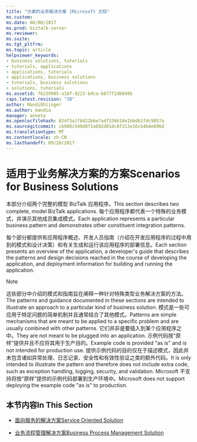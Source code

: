 ```yaml
---
title: "方案的业务解决方案 |Microsoft 文档"
ms.custom: 
ms.date: 06/08/2017
ms.prod: biztalk-server
ms.reviewer: 
ms.suite: 
ms.tgt_pltfrm: 
ms.topic: article
helpviewer_keywords:
- business solutions, tutorials
- tutorials, applications
- applications, tutorials
- applications, business solutions
- tutorials, business solutions
- solutions, tutorials
ms.assetid: f6239905-a1bf-4223-bdca-6677f2d6049b
caps.latest.revision: "10"
author: MandiOhlinger
ms.author: mandia
manager: anneta
ms.openlocfilehash: 024f3a1f0422b6e7adf338610e1bbdb1fdc9857a
ms.sourcegitcommit: cb908c540d8f1a692d01dc8f313e16cb4b4e696d
ms.translationtype: MT
ms.contentlocale: zh-CN
ms.lasthandoff: 09/20/2017
---
```

# <a name="scenarios-for-business-solutions"></a><span data-ttu-id="27208-102">适用于业务解决方案的方案</span><span class="sxs-lookup"><span data-stu-id="27208-102">Scenarios for Business Solutions</span></span>
<span data-ttu-id="27208-103">本部分介绍两个完整的模型 BizTalk 应用程序。</span><span class="sxs-lookup"><span data-stu-id="27208-103">This section describes two complete, model BizTalk applications.</span></span> <span data-ttu-id="27208-104">每个应用程序都代表一个特殊的业务模式，并演示其他成员集成模式。</span><span class="sxs-lookup"><span data-stu-id="27208-104">Each application represents a particular business pattern and demonstrates other constituent integration patterns.</span></span>  
  
 <span data-ttu-id="27208-105">每个部分都提供有应用程序概述、开发人员指南（介绍在开发应用程序的过程中用到的模式和设计决策）和有关生成和运行该应用程序的部署信息。</span><span class="sxs-lookup"><span data-stu-id="27208-105">Each section presents an overview of the application, a developer's guide that describes the patterns and design decisions reached in the course of developing the application, and deployment information for building and running the application.</span></span>  
  
> [!NOTE]
>  <span data-ttu-id="27208-106">这些部分中介绍的模式和指南旨在阐释一种针对特殊类型业务解决方案的方法。</span><span class="sxs-lookup"><span data-stu-id="27208-106">The patterns and guidance documented in these sections are intended to illustrate an approach to a particular kind of business solution.</span></span> <span data-ttu-id="27208-107">模式是一些可应用于特定问题的简单机制并且通常结合了其他模式。</span><span class="sxs-lookup"><span data-stu-id="27208-107">Patterns are simple mechanisms that are meant to be applied to a specific problem and are usually combined with other patterns.</span></span> <span data-ttu-id="27208-108">它们并非是要插入到某个应用程序之中。</span><span class="sxs-lookup"><span data-stu-id="27208-108">They are not meant to be plugged into an application.</span></span> <span data-ttu-id="27208-109">示例代码按“原样”提供并且不应将其用于生产目的。</span><span class="sxs-lookup"><span data-stu-id="27208-109">Example code is provided "as is" and is not intended for production use.</span></span> <span data-ttu-id="27208-110">提供示例代码的目的仅在于描述模式，因此并未包含诸如异常处理、日志记录、安全性和有效性验证之类的额外代码。</span><span class="sxs-lookup"><span data-stu-id="27208-110">It is only intended to illustrate the pattern and therefore does not include extra code, such as exception handling, logging, security, and validation.</span></span> <span data-ttu-id="27208-111">Microsoft 不支持将按“原样”提供的示例代码部署到生产环境中。</span><span class="sxs-lookup"><span data-stu-id="27208-111">Microsoft does not support deploying the example code "as is" to production.</span></span>  
  
## <a name="in-this-section"></a><span data-ttu-id="27208-112">本节内容</span><span class="sxs-lookup"><span data-stu-id="27208-112">In This Section</span></span>  
  
-   [<span data-ttu-id="27208-113">面向服务的解决方案</span><span class="sxs-lookup"><span data-stu-id="27208-113">Service Oriented Solution</span></span>](../core/service-oriented-solution.md)  
  
-   [<span data-ttu-id="27208-114">业务流程管理解决方案</span><span class="sxs-lookup"><span data-stu-id="27208-114">Business Process Management Solution</span></span>](../core/business-process-management-solution.md)